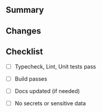 ## Summary

## Changes

## Checklist
- [ ] Typecheck, Lint, Unit tests pass
- [ ] Build passes
- [ ] Docs updated (if needed)
- [ ] No secrets or sensitive data

